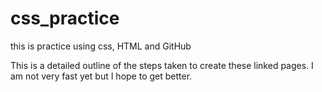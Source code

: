 # css_practice
this is practice using css, HTML and GitHub

This is a detailed outline of the steps taken to create these linked pages. I am not very fast yet but I hope to get better.
